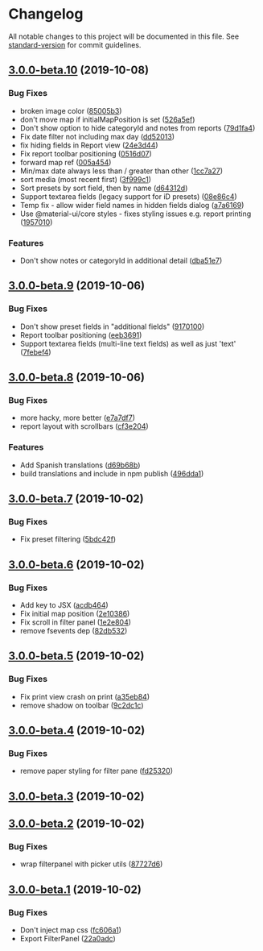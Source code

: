# Changelog

All notable changes to this project will be documented in this file. See [standard-version](https://github.com/conventional-changelog/standard-version) for commit guidelines.

## [3.0.0-beta.10](https://github.com/digidem/react-mapfilter/compare/v3.0.0-beta.9...v3.0.0-beta.10) (2019-10-08)

### Bug Fixes

- broken image color ([85005b3](https://github.com/digidem/react-mapfilter/commit/85005b3))
- don't move map if initialMapPosition is set ([526a5ef](https://github.com/digidem/react-mapfilter/commit/526a5ef))
- Don't show option to hide categoryId and notes from reports ([79d1fa4](https://github.com/digidem/react-mapfilter/commit/79d1fa4))
- Fix date filter not including max day ([dd52013](https://github.com/digidem/react-mapfilter/commit/dd52013))
- fix hiding fields in Report view ([24e3d44](https://github.com/digidem/react-mapfilter/commit/24e3d44))
- Fix report toolbar positioning ([0516d07](https://github.com/digidem/react-mapfilter/commit/0516d07))
- forward map ref ([005a454](https://github.com/digidem/react-mapfilter/commit/005a454))
- Min/max date always less than / greater than other ([1cc7a27](https://github.com/digidem/react-mapfilter/commit/1cc7a27))
- sort media (most recent first) ([3f999c1](https://github.com/digidem/react-mapfilter/commit/3f999c1))
- Sort presets by sort field, then by name ([d64312d](https://github.com/digidem/react-mapfilter/commit/d64312d))
- Support textarea fields (legacy support for iD presets) ([08e86c4](https://github.com/digidem/react-mapfilter/commit/08e86c4))
- Temp fix - allow wider field names in hidden fields dialog ([a7a6169](https://github.com/digidem/react-mapfilter/commit/a7a6169))
- Use @material-ui/core styles - fixes styling issues e.g. report printing ([1957010](https://github.com/digidem/react-mapfilter/commit/1957010))

### Features

- Don't show notes or categoryId in additional detail ([dba51e7](https://github.com/digidem/react-mapfilter/commit/dba51e7))

## [3.0.0-beta.9](https://github.com/digidem/react-mapfilter/compare/v3.0.0-beta.8...v3.0.0-beta.9) (2019-10-06)

### Bug Fixes

- Don't show preset fields in "additional fields" ([9170100](https://github.com/digidem/react-mapfilter/commit/9170100))
- Report toolbar positioning ([eeb3691](https://github.com/digidem/react-mapfilter/commit/eeb3691))
- Support textarea fields (multi-line text fields) as well as just 'text' ([7febef4](https://github.com/digidem/react-mapfilter/commit/7febef4))

## [3.0.0-beta.8](https://github.com/digidem/react-mapfilter/compare/v3.0.0-beta.7...v3.0.0-beta.8) (2019-10-06)

### Bug Fixes

- more hacky, more better ([e7a7df7](https://github.com/digidem/react-mapfilter/commit/e7a7df7))
- report layout with scrollbars ([cf3e204](https://github.com/digidem/react-mapfilter/commit/cf3e204))

### Features

- Add Spanish translations ([d69b68b](https://github.com/digidem/react-mapfilter/commit/d69b68b))
- build translations and include in npm publish ([496dda1](https://github.com/digidem/react-mapfilter/commit/496dda1))

## [3.0.0-beta.7](https://github.com/digidem/react-mapfilter/compare/v3.0.0-beta.6...v3.0.0-beta.7) (2019-10-02)

### Bug Fixes

- Fix preset filtering ([5bdc42f](https://github.com/digidem/react-mapfilter/commit/5bdc42f))

## [3.0.0-beta.6](https://github.com/digidem/react-mapfilter/compare/v3.0.0-beta.5...v3.0.0-beta.6) (2019-10-02)

### Bug Fixes

- Add key to JSX ([acdb464](https://github.com/digidem/react-mapfilter/commit/acdb464))
- Fix initial map position ([2e10386](https://github.com/digidem/react-mapfilter/commit/2e10386))
- Fix scroll in filter panel ([1e2e804](https://github.com/digidem/react-mapfilter/commit/1e2e804))
- remove fsevents dep ([82db532](https://github.com/digidem/react-mapfilter/commit/82db532))

## [3.0.0-beta.5](https://github.com/digidem/react-mapfilter/compare/v3.0.0-beta.4...v3.0.0-beta.5) (2019-10-02)

### Bug Fixes

- Fix print view crash on print ([a35eb84](https://github.com/digidem/react-mapfilter/commit/a35eb84))
- remove shadow on toolbar ([9c2dc1c](https://github.com/digidem/react-mapfilter/commit/9c2dc1c))

## [3.0.0-beta.4](https://github.com/digidem/react-mapfilter/compare/v3.0.0-beta.2...v3.0.0-beta.4) (2019-10-02)

### Bug Fixes

- remove paper styling for filter pane ([fd25320](https://github.com/digidem/react-mapfilter/commit/fd25320))

## [3.0.0-beta.3](https://github.com/digidem/react-mapfilter/compare/v3.0.0-beta.2...v3.0.0-beta.3) (2019-10-02)

## [3.0.0-beta.2](https://github.com/digidem/react-mapfilter/compare/v3.0.0-beta.1...v3.0.0-beta.2) (2019-10-02)

### Bug Fixes

- wrap filterpanel with picker utils ([87727d6](https://github.com/digidem/react-mapfilter/commit/87727d6))

## [3.0.0-beta.1](https://github.com/digidem/react-mapfilter/compare/v3.0.0-beta.0...v3.0.0-beta.1) (2019-10-02)

### Bug Fixes

- Don't inject map css ([fc606a1](https://github.com/digidem/react-mapfilter/commit/fc606a1))
- Export FilterPanel ([22a0adc](https://github.com/digidem/react-mapfilter/commit/22a0adc))
